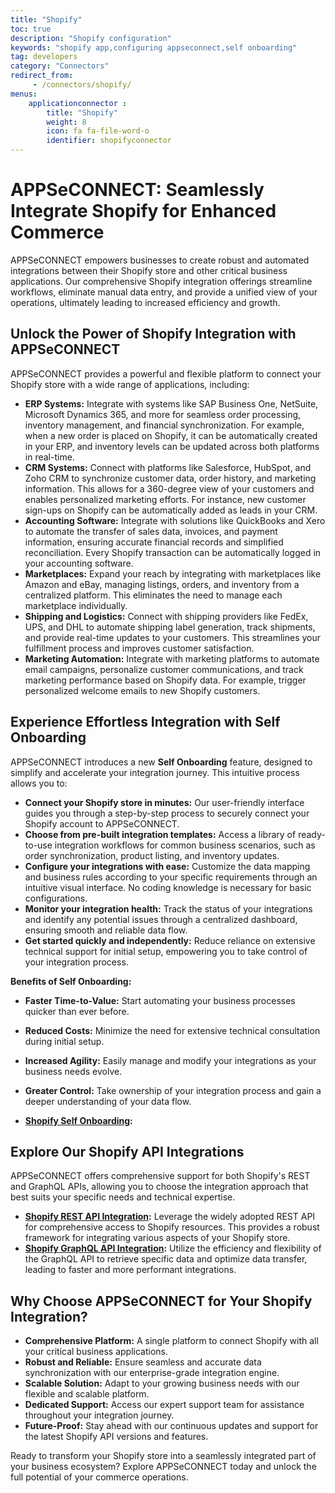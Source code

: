 ```yaml
---
title: "Shopify"
toc: true
description: "Shopify configuration"
keywords: "shopify app,configuring appseconnect,self onboarding"
tag: developers
category: "Connectors"
redirect_from: 
     - /connectors/shopify/
menus: 
    applicationconnector :
        title: "Shopify"
        weight: 8
        icon: fa fa-file-word-o
        identifier: shopifyconnector
---
```


# APPSeCONNECT: Seamlessly Integrate Shopify for Enhanced Commerce

APPSeCONNECT empowers businesses to create robust and automated integrations between their Shopify store and other critical business applications. Our comprehensive Shopify integration offerings streamline workflows, eliminate manual data entry, and provide a unified view of your operations, ultimately leading to increased efficiency and growth.

## Unlock the Power of Shopify Integration with APPSeCONNECT

APPSeCONNECT provides a powerful and flexible platform to connect your Shopify store with a wide range of applications, including:

* **ERP Systems:** Integrate with systems like SAP Business One, NetSuite, Microsoft Dynamics 365, and more for seamless order processing, inventory management, and financial synchronization. For example, when a new order is placed on Shopify, it can be automatically created in your ERP, and inventory levels can be updated across both platforms in real-time.
* **CRM Systems:** Connect with platforms like Salesforce, HubSpot, and Zoho CRM to synchronize customer data, order history, and marketing information. This allows for a 360-degree view of your customers and enables personalized marketing efforts. For instance, new customer sign-ups on Shopify can be automatically added as leads in your CRM.
* **Accounting Software:** Integrate with solutions like QuickBooks and Xero to automate the transfer of sales data, invoices, and payment information, ensuring accurate financial records and simplified reconciliation. Every Shopify transaction can be automatically logged in your accounting software.
* **Marketplaces:** Expand your reach by integrating with marketplaces like Amazon and eBay, managing listings, orders, and inventory from a centralized platform. This eliminates the need to manage each marketplace individually.
* **Shipping and Logistics:** Connect with shipping providers like FedEx, UPS, and DHL to automate shipping label generation, track shipments, and provide real-time updates to your customers. This streamlines your fulfillment process and improves customer satisfaction.
* **Marketing Automation:** Integrate with marketing platforms to automate email campaigns, personalize customer communications, and track marketing performance based on Shopify data. For example, trigger personalized welcome emails to new Shopify customers.


## Experience Effortless Integration with Self Onboarding

APPSeCONNECT introduces a new **Self Onboarding** feature, designed to simplify and accelerate your integration journey. This intuitive process allows you to:

* **Connect your Shopify store in minutes:** Our user-friendly interface guides you through a step-by-step process to securely connect your Shopify account to APPSeCONNECT.
* **Choose from pre-built integration templates:** Access a library of ready-to-use integration workflows for common business scenarios, such as order synchronization, product listing, and inventory updates.
* **Configure your integrations with ease:** Customize the data mapping and business rules according to your specific requirements through an intuitive visual interface. No coding knowledge is necessary for basic configurations.
* **Monitor your integration health:** Track the status of your integrations and identify any potential issues through a centralized dashboard, ensuring smooth and reliable data flow.
* **Get started quickly and independently:** Reduce reliance on extensive technical support for initial setup, empowering you to take control of your integration process.

**Benefits of Self Onboarding:**

* **Faster Time-to-Value:** Start automating your business processes quicker than ever before.
* **Reduced Costs:** Minimize the need for extensive technical consultation during initial setup.
* **Increased Agility:** Easily manage and modify your integrations as your business needs evolve.
* **Greater Control:** Take ownership of your integration process and gain a deeper understanding of your data flow.

* **[Shopify Self Onboarding](/connectors/shopify_self_onbourding/):**

## Explore Our Shopify API Integrations

APPSeCONNECT offers comprehensive support for both Shopify's REST and GraphQL APIs, allowing you to choose the integration approach that best suits your specific needs and technical expertise.

* **[Shopify REST API Integration](/connectors/Shopify/):** Leverage the widely adopted REST API for comprehensive access to Shopify resources. This provides a robust framework for integrating various aspects of your Shopify store.
* **[Shopify GraphQL API Integration](/connectors/shopify_graphql/):** Utilize the efficiency and flexibility of the GraphQL API to retrieve specific data and optimize data transfer, leading to faster and more performant integrations.

## Why Choose APPSeCONNECT for Your Shopify Integration?

* **Comprehensive Platform:** A single platform to connect Shopify with all your critical business applications.
* **Robust and Reliable:** Ensure seamless and accurate data synchronization with our enterprise-grade integration engine.
* **Scalable Solution:** Adapt to your growing business needs with our flexible and scalable platform.
* **Dedicated Support:** Access our expert support team for assistance throughout your integration journey.
* **Future-Proof:** Stay ahead with our continuous updates and support for the latest Shopify API versions and features.

Ready to transform your Shopify store into a seamlessly integrated part of your business ecosystem? Explore APPSeCONNECT today and unlock the full potential of your commerce operations.


